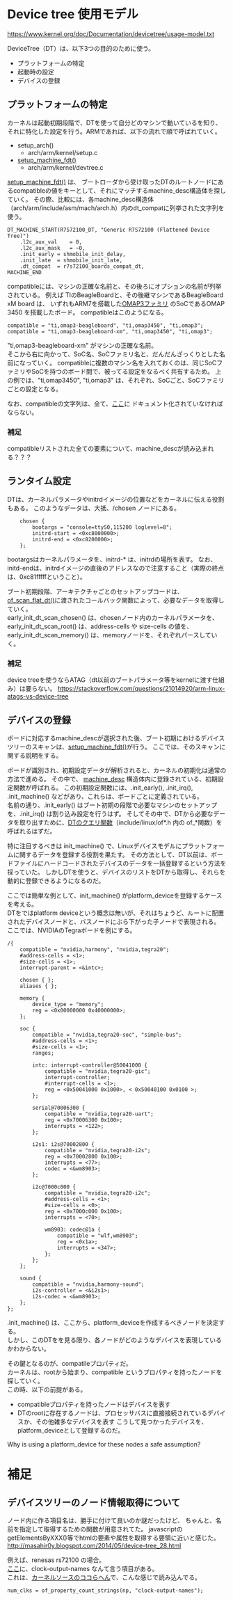 # Device tree 使用モデル
https://www.kernel.org/doc/Documentation/devicetree/usage-model.txt  

DeviceTree（DT）は、以下3つの目的のために使う。
* プラットフォームの特定
* 起動時の設定
* デバイスの登録

## プラットフォームの特定
カーネルは起動初期段階で、DTを使って自分どのマシンで動いているを知り、それに特化した設定を行う。ARMであれば、以下の流れで順で呼ばれていく。  
* setup_arch()
    * arch/arm/kernel/setup.c  
* [setup_machine_fdt()](https://elixir.bootlin.com/linux/v4.19.9/source/arch/arm/kernel/devtree.c#L218)
    * arch/arm/kernel/devtree.c  

[setup_machine_fdt()](https://elixir.bootlin.com/linux/v4.19.9/source/arch/arm/kernel/devtree.c#L218) は、
ブートローダから受け取ったDTのルートノードにあるcompatibleの値をキーとして、それにマッチするmachine_desc構造体を探していく。
その際、比較には、各machine_desc構造体（arch/arm/include/asm/mach/arch.h）内のdt_compatに列挙された文字列を使う。

```
DT_MACHINE_START(R7S72100_DT, "Generic R7S72100 (Flattened Device Tree)")
	.l2c_aux_val    = 0,
	.l2c_aux_mask   = ~0,
	.init_early	= shmobile_init_delay,
	.init_late	= shmobile_init_late,
	.dt_compat	= r7s72100_boards_compat_dt,
MACHINE_END
```

compatibleには、マシンの正確な名前と、その後ろにオプションの名前が列挙されている。
例えば TIのBeagleBoardと、その後継マシンであるBeagleBoard xM board は、
いずれもARM7を搭載した[OMAP3ファミリ](https://ja.wikipedia.org/wiki/Texas_Instruments_OMAP#OMAP_3%E3%82%B7%E3%83%AA%E3%83%BC%E3%82%BA)
のSoCであるOMAP 3450 を搭載したボード。
compatibleはこのようになる。
```
compatible = "ti,omap3-beagleboard", "ti,omap3450", "ti,omap3";
compatible = "ti,omap3-beagleboard-xm", "ti,omap3450", "ti,omap3";
```
"ti,omap3-beagleboard-xm" がマシンの正確な名前。  
そこから右に向かって、SoC名、SoCファミリ名と、だんだんざっくりとした名前になっていく。
compatibleに複数のマシン名を入れておくのは、同じSoCファミリやSoCを持つのボード間で、被ってる設定をなるべく共有するため。 
上の例では、"ti,omap3450", "ti,omap3" は、それぞれ、SoCごと、SoCファミリごとの設定となる。

なお、compatibleの文字列は、全て、[ここ](https://github.com/torvalds/linux/tree/master/Documentation/devicetree/bindings)に
ドキュメント化されていなければならない。  

### 補足
compatibleリストされた全ての要素について、machine_descが読み込まれる？？？


## ランタイム設定
DTは、カーネルパラメータやinitrdイメージの位置などをカーネルに伝える役割もある。
このようなデータは、大抵、/chosen ノードにある。
```
	chosen {
		bootargs = "console=ttyS0,115200 loglevel=8";
		initrd-start = <0xc8000000>;
		initrd-end = <0xc8200000>;
	};
```
bootargsはカーネルパラメータを、initrd-* は、initrdの場所を表す。
なお、initd-endは、initrdイメージの直後のアドレスなので注意すること（実際の終点は、0xc81fffffということ）。

ブート初期段階、アーキテクチャごとのセットアップコードは、[of_scan_flat_dt()](https://elixir.bootlin.com/linux/latest/source/drivers/of/fdt.c#L704)に渡されたコールバック関数によって、必要なデータを取得していく。  
early_init_dt_scan_chosen() は、chosenノード内のカーネルパラメータを、  
early_init_dt_scan_root() は、address-cells や size-cells の値を、  
early_init_dt_scan_memory() は、memoryノードを、それぞれパースしていく。 

### 補足
device treeを使うならATAG（dt以前のブートパラメータ等をkernelに渡す仕組み）は要らない。
https://stackoverflow.com/questions/21014920/arm-linux-atags-vs-device-tree

## デバイスの登録
ボードに対応するmachine_descが選択された後、ブート初期におけるデバイスツリーのスキャンは、[setup_machine_fdt()](https://elixir.bootlin.com/linux/v4.19.9/source/arch/arm/kernel/devtree.c#L218)が行う。
ここでは、そのスキャンに関する説明をする。

ボードが識別され、初期設定データが解析されると、カーネルの初期化は通常の方法で進める。
その中で、
[machine_desc](https://elixir.bootlin.com/linux/latest/source/arch/arm/include/asm/mach/arch.h#L27)
構造体内に登録されている、初期設定関数が呼ばれる。
この初期設定関数には、.init_early(), .init_irq(), .init_machine() などがあり、これらは、ボードごとに定義されている。  
名前の通り、.init_early() はブート初期の段階で必要なマシンのセットアップを、.init_irq() は割り込み設定を行うはず。
そしてその中で、DTから必要なデータを取り出すために、[DTのクエリ関数](http://masahir0y.blogspot.com/2014/05/device-tree_28.html)（include/linux/of\*.h 内の of_\*関数）を呼ばれるはずだ。

特に注目するべきは init_machine() で、Linuxデバイスモデルにプラットフォームに関するデータを登録する役割を果たす。
その方法として、DT以前は、ボードファイルにハードコードされたデバイスのデータを一括登録するという方法を採っていた。
しかしDTを使うと、デバイスのリストをDTから取得し、それらを動的に登録できるようになるのだ。

ここでは簡単な例として、init_machine() がplatform_deviceを登録するケースを考える。  
DTをではplatform deviceという概念は無いが、それはちょうど、ルートに配置されたデバイスノードと、バスノードにぶら下がった子ノードで表現される。
ここでは、NVIDIAのTegraボードを例にする。

```
/{
	compatible = "nvidia,harmony", "nvidia,tegra20";
	#address-cells = <1>;
	#size-cells = <1>;
	interrupt-parent = <&intc>;

	chosen { };
	aliases { };

	memory {
		device_type = "memory";
		reg = <0x00000000 0x40000000>;
	};

	soc {
		compatible = "nvidia,tegra20-soc", "simple-bus";
		#address-cells = <1>;
		#size-cells = <1>;
		ranges;

		intc: interrupt-controller@50041000 {
			compatible = "nvidia,tegra20-gic";
			interrupt-controller;
			#interrupt-cells = <1>;
			reg = <0x50041000 0x1000>, < 0x50040100 0x0100 >;
		};

		serial@70006300 {
			compatible = "nvidia,tegra20-uart";
			reg = <0x70006300 0x100>;
			interrupts = <122>;
		};

		i2s1: i2s@70002800 {
			compatible = "nvidia,tegra20-i2s";
			reg = <0x70002800 0x100>;
			interrupts = <77>;
			codec = <&wm8903>;
		};

		i2c@7000c000 {
			compatible = "nvidia,tegra20-i2c";
			#address-cells = <1>;
			#size-cells = <0>;
			reg = <0x7000c000 0x100>;
			interrupts = <70>;

			wm8903: codec@1a {
				compatible = "wlf,wm8903";
				reg = <0x1a>;
				interrupts = <347>;
			};
		};
	};

	sound {
		compatible = "nvidia,harmony-sound";
		i2s-controller = <&i2s1>;
		i2s-codec = <&wm8903>;
	};
};
```
.init_machine() は、ここから、platform_deviceを作成するべきノードを決定する。  
しかし、このDTをを見る限り、各ノードがどのようなデバイスを表現しているかわからない。

その鍵となるのが、compatileプロパティだ。  
カーネルは、rootから始まり、compatible というプロパティを持ったノードを探していく。  
この時、以下の前提がある。
* compatibleプロパティを持ったノードはデバイスを表す
* DTのrootに存在するノードは、プロセッサバスに直接接続されているデバイスか、その他雑多なデバイスを表す
こうして見つかったデバイスを、platform_deviceとして登録するのだ。  
  
Why is using a platform_device for these nodes a safe assumption?


# 補足
## デバイスツリーのノード情報取得について
ノード内に作る項目名は、勝手に付けて良いのか謎だったけど、
ちゃんと、名前を指定して取得するための関数が用意されてた。
javascriptの getElementsByXXX()等でhtmlの要素や属性を取得する要領に近いと感じた。  
http://masahir0y.blogspot.com/2014/05/device-tree_28.html

例えば、renesas rs72100 の場合。  
[ここ](https://elixir.bootlin.com/linux/v4.9/source/arch/arm/boot/dts/r7s72100.dtsi#L84)に、clock-output-names なんて言う項目がある。  
これは、[カーネルソースのココらへん](https://elixir.bootlin.com/linux/v4.9/source/drivers/clk/renesas/clk-rcar-gen2.c#L375)で、こんな感じで読み込んでる。
```
num_clks = of_property_count_strings(np, "clock-output-names");
```




